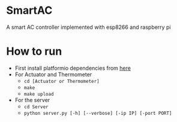 # SmartAC
A smart AC controller implemented with esp8266 and raspberry pi

# How to run
 - First install platformio dependencies from [here](http://docs.platformio.org/en/latest/installation.html) 
 - For Actuator and Thermometer
    - `cd [Actuator or Thermometer]`
    - `make`
    - `make upload`
 - For the server
    - `cd Server`
    - `python server.py [-h] [--verbose] [-ip IP] [-port PORT]`
 
